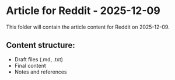 # Article for Reddit - 2025-12-09

This folder will contain the article content for Reddit on 2025-12-09.

## Content structure:
- Draft files (.md, .txt)
- Final content
- Notes and references
